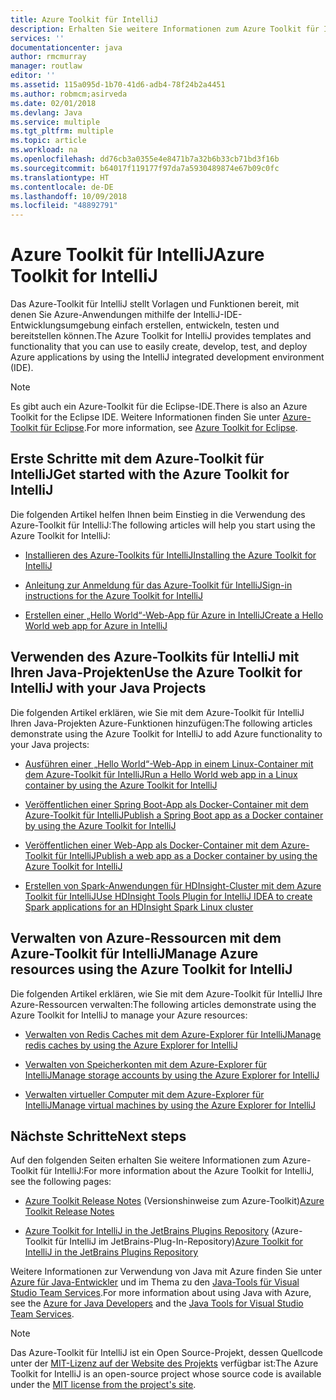 ```yaml
---
title: Azure Toolkit für IntelliJ
description: Erhalten Sie weitere Informationen zum Azure Toolkit für IntelliJ.
services: ''
documentationcenter: java
author: rmcmurray
manager: routlaw
editor: ''
ms.assetid: 115a095d-1b70-41d6-adb4-78f24b2a4451
ms.author: robmcm;asirveda
ms.date: 02/01/2018
ms.devlang: Java
ms.service: multiple
ms.tgt_pltfrm: multiple
ms.topic: article
ms.workload: na
ms.openlocfilehash: dd76cb3a0355e4e8471b7a32b6b33cb71bd3f16b
ms.sourcegitcommit: b64017f119177f97da7a5930489874e67b09c0fc
ms.translationtype: HT
ms.contentlocale: de-DE
ms.lasthandoff: 10/09/2018
ms.locfileid: "48892791"
---
```

# <a name="azure-toolkit-for-intellij"></a><span data-ttu-id="831f0-103">Azure Toolkit für IntelliJ</span><span class="sxs-lookup"><span data-stu-id="831f0-103">Azure Toolkit for IntelliJ</span></span>
<span data-ttu-id="831f0-104">Das Azure-Toolkit für IntelliJ stellt Vorlagen und Funktionen bereit, mit denen Sie Azure-Anwendungen mithilfe der IntelliJ-IDE-Entwicklungsumgebung einfach erstellen, entwickeln, testen und bereitstellen können.</span><span class="sxs-lookup"><span data-stu-id="831f0-104">The Azure Toolkit for IntelliJ provides templates and functionality that you can use to easily create, develop, test, and deploy Azure applications by using the IntelliJ integrated development environment (IDE).</span></span>

> [!NOTE]
> 
> <span data-ttu-id="831f0-105">Es gibt auch ein Azure-Toolkit für die Eclipse-IDE.</span><span class="sxs-lookup"><span data-stu-id="831f0-105">There is also an Azure Toolkit for the Eclipse IDE.</span></span> <span data-ttu-id="831f0-106">Weitere Informationen finden Sie unter [Azure-Toolkit für Eclipse](../eclipse/azure-toolkit-for-eclipse.md).</span><span class="sxs-lookup"><span data-stu-id="831f0-106">For more information, see [Azure Toolkit for Eclipse](../eclipse/azure-toolkit-for-eclipse.md).</span></span>
> 

## <a name="get-started-with-the-azure-toolkit-for-intellij"></a><span data-ttu-id="831f0-107">Erste Schritte mit dem Azure-Toolkit für IntelliJ</span><span class="sxs-lookup"><span data-stu-id="831f0-107">Get started with the Azure Toolkit for IntelliJ</span></span>
<span data-ttu-id="831f0-108">Die folgenden Artikel helfen Ihnen beim Einstieg in die Verwendung des Azure-Toolkit für IntelliJ:</span><span class="sxs-lookup"><span data-stu-id="831f0-108">The following articles will help you start using the Azure Toolkit for IntelliJ:</span></span>

* [<span data-ttu-id="831f0-109">Installieren des Azure-Toolkits für IntelliJ</span><span class="sxs-lookup"><span data-stu-id="831f0-109">Installing the Azure Toolkit for IntelliJ</span></span>](azure-toolkit-for-intellij-installation.md)

* [<span data-ttu-id="831f0-110">Anleitung zur Anmeldung für das Azure-Toolkit für IntelliJ</span><span class="sxs-lookup"><span data-stu-id="831f0-110">Sign-in instructions for the Azure Toolkit for IntelliJ</span></span>](azure-toolkit-for-intellij-sign-in-instructions.md)

* [<span data-ttu-id="831f0-111">Erstellen einer „Hello World“-Web-App für Azure in IntelliJ</span><span class="sxs-lookup"><span data-stu-id="831f0-111">Create a Hello World web app for Azure in IntelliJ</span></span>](azure-toolkit-for-intellij-create-hello-world-web-app.md)

## <a name="use-the-azure-toolkit-for-intellij-with-your-java-projects"></a><span data-ttu-id="831f0-112">Verwenden des Azure-Toolkits für IntelliJ mit Ihren Java-Projekten</span><span class="sxs-lookup"><span data-stu-id="831f0-112">Use the Azure Toolkit for IntelliJ with your Java Projects</span></span>
<span data-ttu-id="831f0-113">Die folgenden Artikel erklären, wie Sie mit dem Azure-Toolkit für IntelliJ Ihren Java-Projekten Azure-Funktionen hinzufügen:</span><span class="sxs-lookup"><span data-stu-id="831f0-113">The following articles demonstrate using the Azure Toolkit for IntelliJ to add Azure functionality to your Java projects:</span></span>

* [<span data-ttu-id="831f0-114">Ausführen einer „Hello World“-Web-App in einem Linux-Container mit dem Azure-Toolkit für IntelliJ</span><span class="sxs-lookup"><span data-stu-id="831f0-114">Run a Hello World web app in a Linux container by using the Azure Toolkit for IntelliJ</span></span>](azure-toolkit-for-intellij-hello-world-web-app-linux.md)

* [<span data-ttu-id="831f0-115">Veröffentlichen einer Spring Boot-App als Docker-Container mit dem Azure-Toolkit für IntelliJ</span><span class="sxs-lookup"><span data-stu-id="831f0-115">Publish a Spring Boot app as a Docker container by using the Azure Toolkit for IntelliJ</span></span>](azure-toolkit-for-intellij-publish-spring-boot-docker-app.md)

* [<span data-ttu-id="831f0-116">Veröffentlichen einer Web-App als Docker-Container mit dem Azure-Toolkit für IntelliJ</span><span class="sxs-lookup"><span data-stu-id="831f0-116">Publish a web app as a Docker container by using the Azure Toolkit for IntelliJ</span></span>](azure-toolkit-for-intellij-publish-as-docker-container.md)

* [<span data-ttu-id="831f0-117">Erstellen von Spark-Anwendungen für HDInsight-Cluster mit dem Azure Toolkit für IntelliJ</span><span class="sxs-lookup"><span data-stu-id="831f0-117">Use HDInsight Tools Plugin for IntelliJ IDEA to create Spark applications for an HDInsight Spark Linux cluster</span></span>](/azure/hdinsight/hdinsight-apache-spark-intellij-tool-plugin)

## <a name="manage-azure-resources-using-the-azure-toolkit-for-intellij"></a><span data-ttu-id="831f0-118">Verwalten von Azure-Ressourcen mit dem Azure-Toolkit für IntelliJ</span><span class="sxs-lookup"><span data-stu-id="831f0-118">Manage Azure resources using the Azure Toolkit for IntelliJ</span></span>
<span data-ttu-id="831f0-119">Die folgenden Artikel erklären, wie Sie mit dem Azure-Toolkit für IntelliJ Ihre Azure-Ressourcen verwalten:</span><span class="sxs-lookup"><span data-stu-id="831f0-119">The following articles demonstrate using the Azure Toolkit for IntelliJ to manage your Azure resources:</span></span>

* [<span data-ttu-id="831f0-120">Verwalten von Redis Caches mit dem Azure-Explorer für IntelliJ</span><span class="sxs-lookup"><span data-stu-id="831f0-120">Manage redis caches by using the Azure Explorer for IntelliJ</span></span>](azure-toolkit-for-intellij-managing-redis-caches-using-azure-explorer.md)

* [<span data-ttu-id="831f0-121">Verwalten von Speicherkonten mit dem Azure-Explorer für IntelliJ</span><span class="sxs-lookup"><span data-stu-id="831f0-121">Manage storage accounts by using the Azure Explorer for IntelliJ</span></span>](azure-toolkit-for-intellij-managing-virtual-machines-using-azure-explorer.md)

* [<span data-ttu-id="831f0-122">Verwalten virtueller Computer mit dem Azure-Explorer für IntelliJ</span><span class="sxs-lookup"><span data-stu-id="831f0-122">Manage virtual machines by using the Azure Explorer for IntelliJ</span></span>](azure-toolkit-for-intellij-managing-storage-accounts-using-azure-explorer.md)

## <a name="next-steps"></a><span data-ttu-id="831f0-123">Nächste Schritte</span><span class="sxs-lookup"><span data-stu-id="831f0-123">Next steps</span></span>

<span data-ttu-id="831f0-124">Auf den folgenden Seiten erhalten Sie weitere Informationen zum Azure-Toolkit für IntelliJ:</span><span class="sxs-lookup"><span data-stu-id="831f0-124">For more information about the Azure Toolkit for IntelliJ, see the following pages:</span></span>

* <span data-ttu-id="831f0-125">[Azure Toolkit Release Notes](https://github.com/Microsoft/azure-tools-for-java/releases) (Versionshinweise zum Azure-Toolkit)</span><span class="sxs-lookup"><span data-stu-id="831f0-125">[Azure Toolkit Release Notes](https://github.com/Microsoft/azure-tools-for-java/releases)</span></span>

* <span data-ttu-id="831f0-126">[Azure Toolkit for IntelliJ in the JetBrains Plugins Repository](https://plugins.jetbrains.com/plugin/8053-azure-toolkit-for-intellij) (Azure-Toolkit für IntelliJ im JetBrains-Plug-In-Repository)</span><span class="sxs-lookup"><span data-stu-id="831f0-126">[Azure Toolkit for IntelliJ in the JetBrains Plugins Repository](https://plugins.jetbrains.com/plugin/8053-azure-toolkit-for-intellij)</span></span>

<span data-ttu-id="831f0-127">Weitere Informationen zur Verwendung von Java mit Azure finden Sie unter [Azure für Java-Entwickler](https://docs.microsoft.com/java/azure/) und im Thema zu den [Java-Tools für Visual Studio Team Services](https://java.visualstudio.com/).</span><span class="sxs-lookup"><span data-stu-id="831f0-127">For more information about using Java with Azure, see the [Azure for Java Developers](https://docs.microsoft.com/java/azure/) and the [Java Tools for Visual Studio Team Services](https://java.visualstudio.com/).</span></span>

> [!NOTE]
> 
> <span data-ttu-id="831f0-128">Das Azure-Toolkit für IntelliJ ist ein Open Source-Projekt, dessen Quellcode unter der [MIT-Lizenz auf der Website des Projekts](https://github.com/microsoft/azure-tools-for-java) verfügbar ist:</span><span class="sxs-lookup"><span data-stu-id="831f0-128">The Azure Toolkit for IntelliJ is an open-source project whose source code is available under the [MIT license from the project's site](https://github.com/microsoft/azure-tools-for-java).</span></span>
> 

<!-- [!INCLUDE [azure-toolkit-for-intellij-additional-resources](../includes/azure-toolkit-for-intellij-additional-resources.md)] -->

<!-- URL List -->

[Azure for Java Developers]: https://docs.microsoft.com/java/azure/
[Java Tools for Visual Studio Team Services]: https://java.visualstudio.com/

<!-- Temporarily Deprecated URLs -->

<!-- [Debug a Java Web App on Azure in IntelliJ]: ./app-service-web/app-service-web-debug-java-web-app-in-intellij.md -->
